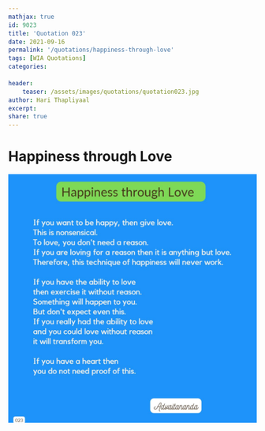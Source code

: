 ```yaml
---
mathjax: true
id: 9023
title: 'Quotation 023'
date: 2021-09-16
permalink: '/quotations/happiness-through-love'
tags: [WIA Quotations] 
categories: 

header:
    teaser: /assets/images/quotations/quotation023.jpg
author: Hari Thapliyaal 
excerpt:
share: true 
---
```


# Happiness through Love

![Happiness through Love](/assets/images/quotations/quotation023.jpg)

